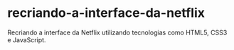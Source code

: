 # recriando-a-interface-da-netflix
Recriando a interface da Netflix utilizando tecnologias  como HTML5, CSS3 e JavaScript.
